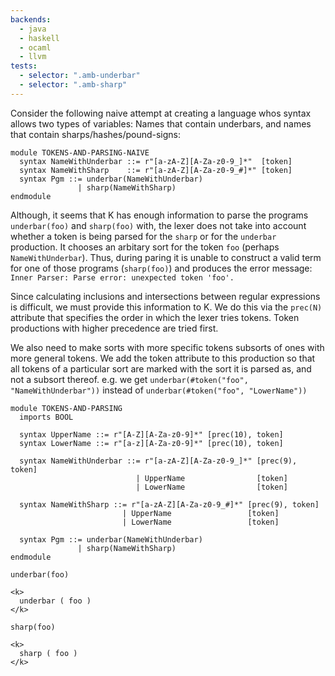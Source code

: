 ```yaml
---
backends:
  - java
  - haskell
  - ocaml
  - llvm
tests:
  - selector: ".amb-underbar"
  - selector: ".amb-sharp"
---
```


Consider the following naive attempt at creating a language whos syntax
allows two types of variables: Names that contain underbars, and names that
contain sharps/hashes/pound-signs:

```k
module TOKENS-AND-PARSING-NAIVE
  syntax NameWithUnderbar ::= r"[a-zA-Z][A-Za-z0-9_]*"  [token]
  syntax NameWithSharp    ::= r"[a-zA-Z][A-Za-z0-9_#]*" [token]
  syntax Pgm ::= underbar(NameWithUnderbar)
               | sharp(NameWithSharp)
endmodule
```

Although, it seems that K has enough information to parse the programs
`underbar(foo)` and `sharp(foo)` with, the lexer does not take into account
whether a token is being parsed for the `sharp` or for the `underbar`
production. It chooses an arbitary sort for the token `foo` (perhaps
`NameWithUnderbar`). Thus, during paring it is unable to construct a valid term
for one of those programs (`sharp(foo)`) and produces the error message:
`Inner Parser: Parse error: unexpected token 'foo'.`

Since calculating inclusions and intersections between regular expressions is
difficult, we must provide this information to K. We do this via the `prec(N)`
attribute that specifies the order in which the lexer tries tokens. Token
productions with higher precedence are tried first.

We also need to make sorts with more specific tokens subsorts of ones with more
general tokens. We add the token attribute to this production so that all tokens
of a particular sort are marked with the sort it is parsed as, and not a subsort
thereof. e.g. we get `underbar(#token("foo", "NameWithUnderbar"))` instead of
`underbar(#token("foo", "LowerName"))`

```k
module TOKENS-AND-PARSING
  imports BOOL

  syntax UpperName ::= r"[A-Z][A-Za-z0-9]*" [prec(10), token]
  syntax LowerName ::= r"[a-z][A-Za-z0-9]*" [prec(10), token]

  syntax NameWithUnderbar ::= r"[a-zA-Z][A-Za-z0-9_]*" [prec(9), token]
                            | UpperName                [token]
                            | LowerName                [token]

  syntax NameWithSharp ::= r"[a-zA-Z][A-Za-z0-9_#]*" [prec(9), token]
                         | UpperName                 [token]
                         | LowerName                 [token]

  syntax Pgm ::= underbar(NameWithUnderbar)
               | sharp(NameWithSharp)
endmodule 
```

``` {.amb-underbar .input}
underbar(foo)
```

``` {.amb-underbar .expected}
<k>
  underbar ( foo )
</k>
```

``` {.amb-sharp .input}
sharp(foo)
```

``` {.amb-sharp .expected}
<k>
  sharp ( foo )
</k>
```
